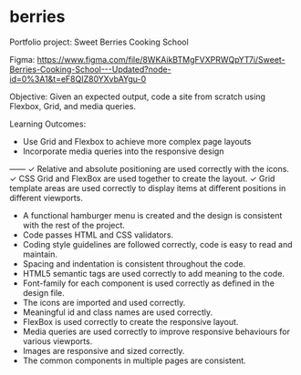 # berries
Portfolio project: Sweet Berries Cooking School

Figma: https://www.figma.com/file/8WKAikBTMgFVXPRWQpYT7i/Sweet-Berries-Cooking-School---Updated?node-id=0%3A1&t=eF8QIZ80YXvbAYgu-0

Objective:
Given an expected output, code a site from scratch using Flexbox, Grid, and media queries.

Learning Outcomes:
- Use Grid and Flexbox to achieve more complex page layouts
- Incorporate media queries into the responsive design

——
✓ Relative and absolute positioning are used correctly with the icons.
✓ CSS Grid and FlexBox are used together to create the layout.
✓ Grid template areas are used correctly to display items at different positions in different viewports.
- A functional hamburger menu is created and the design is consistent with the rest of the project.
- Code passes HTML and CSS validators.
- Coding style guidelines are followed correctly, code is easy to read and maintain. 
- Spacing and indentation is consistent throughout the code.
- HTML5 semantic tags are used correctly to add meaning to the code.
- Font-family for each component is used correctly as defined in the design file.
- The icons are imported and used correctly.
- Meaningful id and class names are used correctly.
- FlexBox is used correctly to create the responsive layout.
- Media queries are used correctly to improve responsive behaviours for various viewports.
- Images are responsive and sized correctly.
- The common components in multiple pages are consistent.


